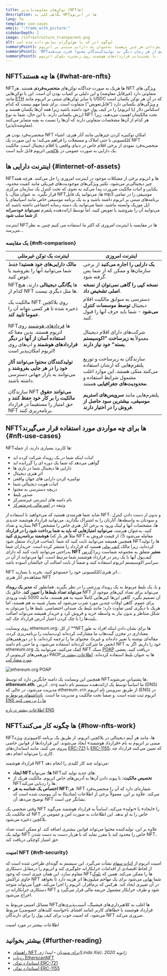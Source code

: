 ```yaml
---
title: توکن‌های معاوضه‌ناپذیر (NFTها)
description: نگاهی کلی به NFTها در اتریوم
lang: fa
template: use-cases
emoji: ":frame_with_picture:"
sidebarDepth: 2
image: /infrastructure_transparent.png
alt: لوگوی اتر که با هولوگرام نمایش داده شده‌ است.
summaryPoint1: راهی برای نمایش دادن هر چیز بی‌همتا به‌عنوان یک دارایی مبتنی بر اتریوم.
summaryPoint2: '‏NFTها بیش از هر زمان دیگر به تولیدکنندگان محتوا قدرت می‌دهند.'
summaryPoint3: با پشتیبانی قراردادهای هوشمند روی زنجیره‌ بلوکی اتریوم.
---
```


## NFTها چه هستند؟ {#what-are-nfts}

NFTها هریک به صورت جداگانه توکن‌های **منحصربه‌فردی** هستند. هر NFT ویژگی های متفاوتی دارد (غیرقابل معاوضه) و این دلیلی بر کمیاب بودن آن است. این با توکن‌هایی مانند [ETH](/glossary/#ether) یا سایر توکن‌های مبتنی بر اتریوم مانند USDC که در آن هر توکن یکسان است و ویژگی‌های یکسانی دارد ("قابل‌تعویض") متفاوت است. برای شما مهم نیست که کدام اسکناس دلار (یا اتریوم) را در کیف پول خود داشته باشید زیرا همه آن‌ها یکسان هستند و ارزش یکسانی دارند. با این حال، شما به نوع NFT تحت مالکیتتان _اهمیت_ می‌دهید، زیرا هر کدام از آن‌ها مشخصات متفاوتی دارند که آن‌ها را نسبت به بقیه متمایز می‌کنند (معاوضه‌ناپذیر).

منحصربه‌فرد بودن هر NFT امکان توکنیزه کردن چیزهایی مانند آثار هنری، اشیاء کلکسیونی یا حتی املاک و مستغلات را فراهم می‌کند؛ به این صورت یک NFT منحصربه‌فرد نمودی از برخی اقلام خاص در دنیای واقعی یا اقلام دیجیتال است. مالکیت یک دارایی به صورت عمومی در [بلاکچین](/glossary/#blockchain) اتریوم قابل تأیید است.

<YouTube id="Xdkkux6OxfM" />

## اینترنت دارایی ها {#internet-of-assets}

NFTها و اتریوم برخی از مشکلات موجود در اینترنت امروزی را حل می‌کنند. هرچه همه چیز دیجیتالی‌تر می‌شود، تکثیر ویژگی‌های موجودیت‌های فیزیکی مانند کمیت محدود، یکتایی و اثبات مالکیت ضرورت پیدا می‌کند به نحوی که تحت کنترل یک سازمان مرکزی قرار نگیرد. به عنوان مثال، با NFTها، می‌توانید یک فایل mp3 موسیقی را در تمامی برنامه‌های مبتنی بر اتریوم داشته باشید و به یک برنامه موسیقی خاص مانند اسپاتیفای یا اپل موزیک وابسته نباشید. شما می‌توانید یک دسته رسانه اجتماعی داشته باشید که می‌توانید آن را بفروشید یا تعویض کنید، اما توسط ارائه‌دهنده پلتفرم **نمی‌تواند خودسرانه از شما سلب شود**.

اینترنت NFTها در مقایسه با اینترنت امروزی که اکثر ما استفاده می کنیم چنین به نظر می‌رسد...

### یک مقایسه {#nft-comparison}

| اینترنت یک توکن غیرمثلی                                                                                                                                                  | اینترنت امروزی                                                                                                                                     |
| ------------------------------------------------------------------------------------------------------------------------------------------------------------------------ | -------------------------------------------------------------------------------------------------------------------------------------------------- |
| **مالک دارایی‌های خود هستید!** فقط شما می‌توانید آنها را بفروشید یا عوض کنید.                                                                                            | **یک دارایی را اجاره می‌کنید** از برخی سازمان‌ها و ممکن که از شما پس گرفته شود.                                                                    |
| NFTها **یگانگی دیجیتالی** دارند، هیچ کدام از NFT ها مثل دیگری نیست.                                                                                                      | **نسخه کپی را گاهی نمی‌توان از نسخه اصلی تشخیص داد**.                                                                                              |
| مالکیت یک NFT روی بلاکچین ذخیره شده تا هر کسی بتواند آن را **عموماً تایید کند**.                                                                                         | دسترسی به سوابق مالکیت اقلام دیجیتال **توسط موسسات کنترل می‌شود** - شما باید حرف آنها را قبول کنید.                                                |
| NFTها [قردادهای هوشمند](/glossary/#smart-contract) روی اتریوم هستند. بدین معنا که **استفاده آسان از آنها در دیگر قراردادهای هوشمند** و اپ‌های روی اتریوم امکان‌پذیر است! | شرکت‌های دارای اقلام دیجیتال معمولاً **به زیرساخت "اکوسیستم بسته" خود نیاز دارند**.                                                                |
| **تولیدکنندگان محتوا می‌توانند آثار خود را در هر جایی بفروشند** و می‌توانند به بازار جهانی دسترسی داشته باشند.                                                           | سازندگان به زیرساخت و توزیع پلتفرم‌هایی که ازشان استفاده می‌کنند متکی هستند. این موارد اغلب مشمول شرایط استفاده و **محدودیت‌های جغرافیایی** هستند. |
| سازندگان NFT **می‌توانند حقوق مالکیت را بر کار خود حفظ کنند** و حق امتیاز را مستقیماً در قرارداد NFT برنامه‌ریزی کنند.                                                   | پلتفرم‌هایی مانند **سرویس‌های استریم موسیقی، بیشترین سود حاصل از فروش را در اختیار دارند**.                                                        |

## NFTها برای چه مواردی مورد استفاده قرار می‌گیرند؟ {#nft-use-cases}

NFTها کاربرد بسیاری دارند، از جمله:

- اثبات اینکه شما در یک رویداد شرکت کرده اید
- گواهی می‌دهد که شما یک دوره ای را گزرانده اید
- دارایی ها دیجیتال شما در بازی ها
- اثر هنری دیجیتال
- توکنیزه کردن دارایی های جهان واقعی
- اثبات هویت دیجیتالی شما
- دریچه دسترسی به محتوا
- صدور بلیط
- نام دامنه های اینترنتی غیرمتمرکز
- وثیقه در [امورمالی غیرمتمرکز](/glossary/#defi)

شاید شما هنرمندی هستید که می‌خواهید با استفاده از NFT، و بدون از دست دادن کنترل و سودتان به واسطه‌ها، آثارتان را به اشتراک بگذارید. می‌توانید قرارداد هوشمند جدیدی بسازید و تعداد NFTها، مشخصات آنها و لینک ورود به برخی آثار هنری خاص را مشخص کنید. به‌عنوان هنرمند، **می‌توانید امتیازهایی که باید به شما پرداخت شود را در قرارداد هوشمند برنامه‌ریزی کنید** (مثلاً هر بار که NFT معامله می‌شود 5٪ از قیمت فروش به صاحب قرارداد منتقل شود). همچنین همیشه می‌توانید ثابت کنید که شما NFTها را تولید کرده‌اید، زیرا مالک [کیف پولی](/glossary/#wallet) هستید که قرارداد را منتشر کرده است. خریداران شما به‌راحتی می‌توانند ثابت کنند که دارای **NFT معتبر** متعلق به مجموعه شماست زیرا [آدرس](/glossary/#address) کیف‌پول آنها با یک رمز در قرارداد هوشمند شما مرتبط است. آنها می‌توانند از آن در سراسر اکوسیستم اتریوم استفاده کنند و ضمناً از بابت اصالت آن خیالشان آسوده باشد.

<InfoBanner shouldSpaceBetween emoji=":eyes:" mt="8">
  <div>NFT اثر هنری/کلکسیونی خود را جستوجو کنید، بخرید یا بسازید...</div>
  <ButtonLink to="/dapps/?category=collectibles#explore">
    مشاهده‌ی آثار هنری NFT
  </ButtonLink>
</InfoBanner>

و یا، یک بلیط مربوط به یک رویداد ورزشی را در نظر بگیرید. همانطور که **مدیر یک رویداد می‌تواند تعداد بلیط‌ها را تعیین کند**، خالق یک NFT می‌تواند برای تعداد کپی‌های موجود از آن تصمیم بگیرد. گاهی این‌ها کپی‌هایی کاملاً شبیه به هم هستند، مانند 5000 بلیت ورودی برای عموم. گاهی اوقات چندین مورد ضرب می‌شود که بسیار شبیه به هم هستند، اما هریک با دیگری کمی تفاوت دارد؛ مانند بلیط یک صندلی اختصاصی. بلیط ها را می‌توان به شکل متناظر و بدون نیاز به واسطه خرید و فروش کرد و خریدار همیشه می‌تواند اصالت بلیت‌ها را با چک کردن اعتبار آدرس قرارداد چک کند.

روی وبسایت ethereum.org، از کل **NFTها برای نشان دادن اینکه افراد به طور معناداری در مخزن گیت‌هاب ما مشارکت کرده‌اند (وب‌سایت را برنامه‌ریزی کرده، مقاله‌ای نوشته یا تغییر داده‌اند و غیره)، محتوای ما را ترجمه کرده‌اند، یا در دورهمی‌های انجمن ما شرکت کرده‌اند استفاده می‌شود، و ما حتی نام دامنه NFT خود را داریم. اگر به ethereum.org کمک می‌کنید، می‌توانید یک NFT سبک [POAP](/glossary/#poap) دریافت کنید. بعضی دورهمی‌های کریپتویی از PAOPها به عنوان بلیط استفاده کرده‌اند. [اطلاعات بیشتر در مورد مشارکت](/contributing/#poap).</p>

![ethereum.org POAP](./poap.png)

همچنین این وبسایت یک دامنه جایگزین دارد که توسط NFTها پشتیبانی می‌شوند، **ethereum.eth**. آدرس `.org` ما اساساً توسط یک ارائه‌دهنده‌ سیستم نام دامنه (DNS) مدیریت می‌شود، در حالی که ethereum`.eth` از طریق سرویس نام اتریوم (ENS) در اتریوم ثبت شده‌ است. و ضمناً تحت مالکیت و مدیریت ما است. [یادداشتهای مربوط به ENS ما را بررسی کنید](https://app.ens.domains/name/ethereum.eth)

[اطلاعات بیشتر درباره‌ ENS](https://app.ens.domains)

<Divider />

## NFTها چگونه کار می‌کنند؟ {#how-nfts-work}

NFTها، مانند هر آیتم دیجیتالی در بلاکچین اتریوم، از طریق یک برنامه کامپیوتری ویژه مبتنی بر اتریوم به نام «قرارداد هوشمند» ایجاد می‌شوند. این قراردادها از قوانین خاصی پیروی می کنند، مانند استانداردهای [ERC-721](/glossary/#erc-721) یا [ERC-1155](/glossary/#erc-1155)، که تعیین می‌کنند قرارداد چه کاری را می‌تواند انجام دهد.

قرارداد هوشمند NFT می‌تواند چند کار کلیدی را انجام دهد:

- **ایجاد NFTها:** می‌تواند NFTهای جدید تولید کند.
- **تخصیص مالکیت:** با پیوند دادن آن‌ها به آدرس‌های خاص اتریوم، مالکیت هریک از NFT‌ها را ردیابی می‌کند.
- **اختصاص یک شناسه به هر NFT:‏** هر NFT شماره‌ای دارد که آن را منحصربه‌فرد می‌کند. علاوه بر این، معمولاً برخی از اطلاعات (متادیتا) به آن پیوست شده است که توضیح می‌دهد آن NFT نشانگر چی است.

وقتی شخصی یک NFT را «ایجاد» یا «تولید» می‌کند، اساساً به قرارداد هوشمند می‌گوید که مالکیت یک NFT خاص را به او بدهد. این اطلاعات به صورت امن و عمومی در بلاکچین ذخیره می‌شود.

علاوه بر این، تولیدکننده محتوا می‌تواند قوانین بیشتری اضافه کند. او ممکن است تعداد تولید یک NFT خاص را محدود کند یا مقرر نماید که با هربار دست به دست شدن NFT، حق امتیاز کوچکی دریافت کند.

### امنیت NFT {#nft-security}

امنیت اتریوم از [اثبات سهام](/glossary/#pos) نشأت می‌گیرد. این سیستم به گونه‌ای طراحی شده است که از لحاظ اقتصادی از اقدامات خرابکارانه جلوگیری کند و اتریوم را درمقابل دستکاری مقاوم سازد. این همان چیزی است که وجود NFTها را ممکن می‌کند. همین که [بلوک](/glossary/#block) حاوی تراکنش NFT شما [نهایی](/glossary/#finality) می‌شود برای یک مهاجم میلیون‌ها اتر هزینه دارد تا بخواهد در آن تغییری ایجاد کند. هرکس که نرم‌افزار، اتریوم را اجرا می‌کند، فوراً می‌تواند متوجه دستکاری خرابکارانه در NFT شود و طرف خرابکار مشمول جریمه مالی قرار می‌گیرد و اخراج می‌شود.

مسائل امنیتی مربوط به NFTها اغلب به کلاهبرداری‌های فیشینگ، آسیب‌پذیری‌های قرارداد هوشمند یا خطاهای کاربر (مانند افشای ناخواسته کلیدهای خصوصی) مربوط می‌شود، که امنیت خوب برای کیف پول را برای دارندگان NFT ضروری می‌کند.

<ButtonLink to="/security/">
  اطلاعات بیشتر در مورد امنیت
</ButtonLink>

## بیشتر بخوانید {#further-reading}

- [راهنمای NFT برای مبتدیان](https://linda.mirror.xyz/df649d61efb92c910464a4e74ae213c4cab150b9cbcc4b7fb6090fc77881a95d) – _لیندا ژی(Linda Xie)، ژانویه 2020_
- [ردیاب EtherscanNFT](https://etherscan.io/nft-top-contracts)
- [استاندارد توکن ERC-721](/developers/docs/standards/tokens/erc-721/)
- [استاندارد توکن ERC-1155](/developers/docs/standards/tokens/erc-1155/)

<Divider />

<QuizWidget quizKey="nfts" />
